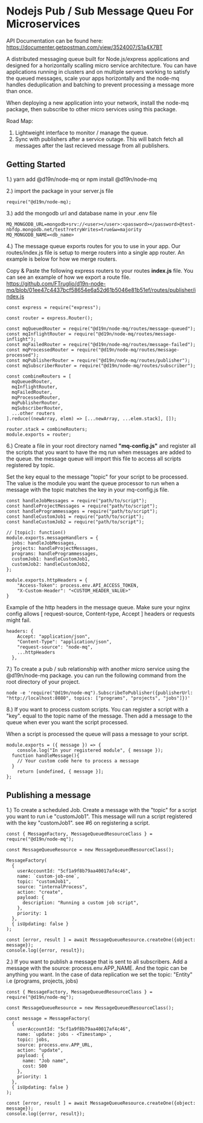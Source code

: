 # Nodejs Pub / Sub Message Queu For Microservices

API Documentation can be found here:
https://documenter.getpostman.com/view/3524007/S1a4X7BT

A distributed messaging queue built for Node.js/express applications and designed
for a horizontally scalling micro service architecture. You can have
applications running in clusters and on multiple servers working to satisfy
the queued messages, scale your apps horizontally and the node-mq handles
deduplication and batching to prevent processing a message more than once.

When deploying a new application into your network, install the node-mq package,
then subscribe to other micro services using this package.

Road Map:

1. Lightweight interface to monitor / manage the queue.
2. Sync with publishers after a service outage. This will batch fetch
   all messages after the last recieved message from all publishers.

## Getting Started

1.) yarn add @d19n/node-mq or npm install @d19n/node-mq

2.) import the package in your server.js file

```
require("@d19n/node-mq);

```

3.) add the mongodb url and database name in your .env file

```
MQ_MONGODB_URL=mongodb+srv://<user></user>:<password></password>@test-nbfdp.mongodb.net/test?retryWrites=true&w=majority
MQ_MONGODB_NAME=<db_name>

```

4.) The message queue exports routes for you to use in your app. Our routes/index.js
file is setup to merge routers into a single app router. An example is below for
how we merge routers.

Copy & Paste the following express routers to your routes **index.js** file. You
can see an example of how we export a route file.
https://github.com/FTruglio/d19n-node-mq/blob/01ee47c4437bcf58654e6a52d61b5046e81b51ef/routes/publisher/index.js

```
const express = require("express");

const router = express.Router();

const mqQueuedRouter = require("@d19n/node-mq/routes/message-queued");
const mqInflightRouter = require("@d19n/node-mq/routes/message-inflight");
const mqFailedRouter = require("@d19n/node-mq/routes/message-failed");
const mqProcessedRouter = require("@d19n/node-mq/routes/message-processed");
const mqPublisherRouter = require("@d19n/node-mq/routes/publisher");
const mqSubscriberRouter = require("@d19n/node-mq/routes/subscriber");

const combineRouters = [
  mqQueuedRouter,
  mqInflightRouter,
  mqFailedRouter,
  mqProcessedRouter,
  mqPublisherRouter,
  mqSubscriberRouter,
  ...other routers
].reduce((newArray, elem) => [...newArray, ...elem.stack], []);

router.stack = combineRouters;
module.exports = router;
```

6.) Create a file in your root directory named **"mq-config.js"** and register
all the scripts that you want to have the mq run when messages are added to the queue.
the message queue will import this file to access all scripts registered by topic.

Set the key equal to the message "topic" for your script to be processed.
The value is the module you want the queue processor to run when a message
with the topic matches the key in your mq-config.js file.

```
const handleJobMessages = require("path/to/script");
const handleProjectMessages = require("path/to/script");
const handleProgrammessages = require("path/to/script");
const handleCustomJob1 = require("path/to/script");
const handleCustomJob2 = require("path/to/script");

// [topic]: function()
module.exports.messageHandlers = {
  jobs: handleJobMessages,
  projects: handleProjectMessages,
  programs: handleProgrammessages,
  customJob1: handleCustomJob1,
  customJob2: handleCustomJob2,
};

module.exports.httpHeaders = {
	"Access-Token": process.env.API_ACCESS_TOKEN,
	"X-Custom-Header": "<CUSTOM_HEADER_VALUE>"
}
```

Example of the http headers in the message queue. Make sure your nginx config
allows [ request-source, Content-type, Accept ] headers or requests might fail.

```
headers: {
    Accept: "application/json",
    "Content-Type": "application/json",
    "request-source": "node-mq",
    ...httpHeaders
  },

```

7.) To create a pub / sub relationship with another micro service using the
@d19n/node-mq package. you can run the following command from the root directory
of your project.

```
node -e 'require("@d19n/node-mq").SubscribeToPublisher({publisherUrl: "http://localhost:8080", topics: ["programs", "projects", "jobs"]})'

```

8.) If you want to process custom scripts. You can register a script with a "key".
equal to the topic name of the message. Then add a message to the queue when
ever you want the script processed.

When a script is processed the queue will pass a message to your script.

```
module.exports = ({ message }) => {
	console.log("In your registered module", { message });
  function handleMessage(){
    // Your custom code here to process a message
  }
	return [undefined, { message }];
};

```

## Publishing a message

1.) To create a scheduled Job. Create a message with the "topic" for a script you
want to run i.e "customJob1". This message will run a script registered with the key
"customJob1". see #6 on registering a script.

```
const { MessageFactory, MessageQueuedResourceClass } = require("@d19n/node-mq");

const MessageQueueResource = new MessageQueuedResourceClass();

MessageFactory(
  {
    userAccountId: "5cf1a9f8b79aa40017af4c46",
    name: `custom-job-one`,
    topic: "customJob1",
    source: "internalProcess",
    action: "create",
    payload: {
      description: "Running a custom job script",
    },
    priority: 1
  },
  { isUpdating: false }
);

const [error, result ] = await MessageQueueResource.createOne({object: message});
console.log({error, result});

```

2.) If you want to publish a message that is sent to all subscribers. Add a message
with the source: process.env.APP_NAME. And the topic can be anything you want. In
the case of data replication we set the topic: "Entity" i.e (programs, projects, jobs)

```
const { MessageFactory, MessageQueuedResourceClass } = require("@d19n/node-mq");

const MessageQueueResource = new MessageQueuedResourceClass();

const message = MessageFactory(
  {
    userAccountId: "5cf1a9f8b79aa40017af4c46",
    name: `update: jobs - <Timestamp>`,
    topic: jobs,
    source: process.env.APP_URL,
    action: "update",
    payload: {
      name: "Job name",
      cost: 500
    },
    priority: 1
  },
  { isUpdating: false }
);

const [error, result ] = await MessageQueueResource.createOne({object: message});
console.log({error, result});
```
